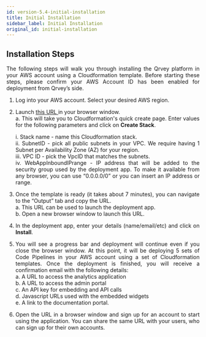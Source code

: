 ```yaml
---
id: version-5.4-initial-installation
title: Initial Installation
sidebar_label: Initial Installation
original_id: initial-installation
---
```


<div style="text-align: justify">


## Installation Steps
The following steps will walk you through installing the Qrvey platform in your AWS account using a Cloudformation template. Before starting these steps, please confirm your AWS Account ID has been enabled for deployment from Qrvey’s side.

1. Log into your AWS account. Select your desired AWS region.

2. Launch <a href="https://console.aws.amazon.com/cloudformation/home?region=us-east-1#/stacks/quickcreate?templateURL=https://qrvey-autodeployapp.s3.amazonaws.com/autodeployappCloudformation-enterprise-5.3.json&stackName=Qrvey-Deployment-Manager"> this URL </a> in your browser window. <br>
a. This will take you to Cloudformation's quick create page. Enter values for the following parameters and click on **Create Stack**.<br>

    i. Stack name - name this Cloudformation stack. <br>
    ii. SubnetID - pick all public subnets in your VPC. We require having 1 Subnet per Availability Zone (AZ) for your region.<br>
    iii. VPC ID - pick the VpcID that matches the subnets.<br>
    iv. WebAppInboundIPrange - IP address that will be added to the security group used by the deployment app. To make it available from any browser, you can use “0.0.0.0/0” or you can insert an IP address or range.

3. Once the template is ready (it takes about 7 minutes), you can navigate to the “Output” tab and copy the URL. <br>
a. This URL can be used to launch the deployment app. <br>
b. Open a new browser window to launch this URL.

4. In the deployment app, enter your details (name/email/etc) and click on **Install**.

5. You will see a progress bar and deployment will continue even if you close the browser window. At this point, it will be deploying 5 sets of Code Pipelines in your AWS account using a set of Cloudformation templates.
Once the deployment is finished, you will receive a confirmation email with the following details: <br>
a. A URL to access the analytics application<br>
b. A URL to access the admin portal<br>
c. An API key for embedding and API calls<br>
d. Javascript URLs used with the embedded widgets<br>
e. A link to the documentation portal.

7. Open the URL in a browser window and sign up for an account to start using the application. You can share the same URL with your users, who can sign up for their own accounts.

